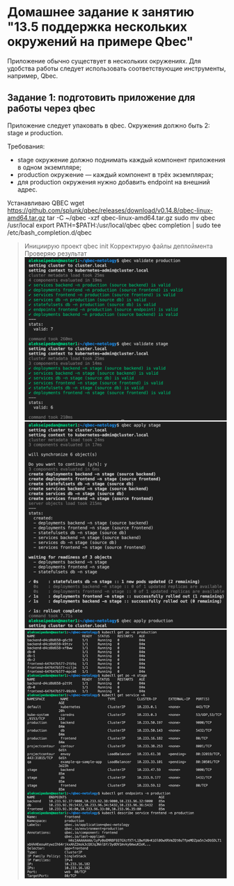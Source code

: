 # Домашнее задание к занятию "13.5 поддержка нескольких окружений на примере Qbec"
Приложение обычно существует в нескольких окружениях. Для удобства работы следует использовать соответствующие инструменты, например, Qbec.

## Задание 1: подготовить приложение для работы через qbec
Приложение следует упаковать в qbec. Окружения должно быть 2: stage и production. 

Требования:
* stage окружение должно поднимать каждый компонент приложения в одном экземпляре;
* production окружение — каждый компонент в трёх экземплярах;
* для production окружения нужно добавить endpoint на внешний адрес.

Устанавливаю QBEC
wget https://github.com/splunk/qbec/releases/download/v0.14.8/qbec-linux-amd64.tar.gz
tar -C ~/qbec -xzf qbec-linux-amd64.tar.gz
sudo mv qbec /usr/local
export PATH=$PATH:/usr/local/qbec
qbec completion | sudo tee /etc/bash_completion.d/qbec
>  Инициирую проект
>  qbec init
>  Корректирую файлы деплоймента
>  Проверяю результат
![](https://github.com/alexspedan/devops-netology/raw/main/13.5.Qbec/13.5P1.png)
![](https://github.com/alexspedan/devops-netology/raw/main/13.5.Qbec/13.5N2.png)
![](https://github.com/alexspedan/devops-netology/raw/main/13.5.Qbec/13.5N3.png)